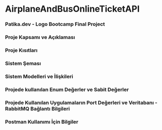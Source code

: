 # AirplaneAndBusOnlineTicketAPI
### Patika.dev - Logo Bootcamp Final Project

### Proje Kapsamı ve Açıklaması

### Proje Kısıtları

### Sistem Şeması

### Sistem Modelleri ve İlişkileri

### Projede kullanılan Enum Değerler ve Sabit Değerler

### Projede Kullanılan Uygulamaların Port Değerleri ve Veritabanı - RabbitMQ Bağlantı Bilgileri

### Postman Kullanımı İçin Bilgiler


